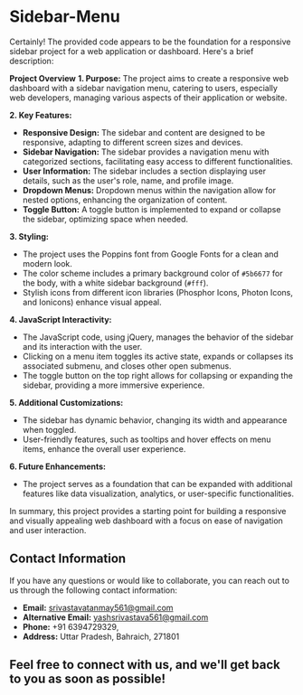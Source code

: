 # Sidebar-Menu
Certainly! The provided code appears to be the foundation for a responsive sidebar project for a web application or dashboard. Here's a brief description:

**Project Overview**
**1. Purpose:**
   The project aims to create a responsive web dashboard with a sidebar navigation menu, catering to users, especially web developers, managing various aspects of their application or website.

**2. Key Features:**
   - **Responsive Design:** The sidebar and content are designed to be responsive, adapting to different screen sizes and devices.
   - **Sidebar Navigation:** The sidebar provides a navigation menu with categorized sections, facilitating easy access to different functionalities.
   - **User Information:** The sidebar includes a section displaying user details, such as the user's role, name, and profile image.
   - **Dropdown Menus:** Dropdown menus within the navigation allow for nested options, enhancing the organization of content.
   - **Toggle Button:** A toggle button is implemented to expand or collapse the sidebar, optimizing space when needed.

**3. Styling:**
   - The project uses the Poppins font from Google Fonts for a clean and modern look.
   - The color scheme includes a primary background color of `#5b6677` for the body, with a white sidebar background (`#fff`).
   - Stylish icons from different icon libraries (Phosphor Icons, Photon Icons, and Ionicons) enhance visual appeal.

**4. JavaScript Interactivity:**
   - The JavaScript code, using jQuery, manages the behavior of the sidebar and its interaction with the user.
   - Clicking on a menu item toggles its active state, expands or collapses its associated submenu, and closes other open submenus.
   - The toggle button on the top right allows for collapsing or expanding the sidebar, providing a more immersive experience.

**5. Additional Customizations:**
   - The sidebar has dynamic behavior, changing its width and appearance when toggled.
   - User-friendly features, such as tooltips and hover effects on menu items, enhance the overall user experience.

**6. Future Enhancements:**
   - The project serves as a foundation that can be expanded with additional features like data visualization, analytics, or user-specific functionalities.

In summary, this project provides a starting point for building a responsive and visually appealing web dashboard with a focus on ease of navigation and user interaction.

## Contact Information

If you have any questions or would like to collaborate, you can reach out to us through the following contact information:

- **Email:** srivastavatanmay561@gmail.com
- **Alternative Email:** yashsrivastava561@gmail.com
- **Phone:** +91 6394729329, 
- **Address:** Uttar Pradesh, Bahraich, 271801

Feel free to connect with us, and we'll get back to you as soon as possible!
---
